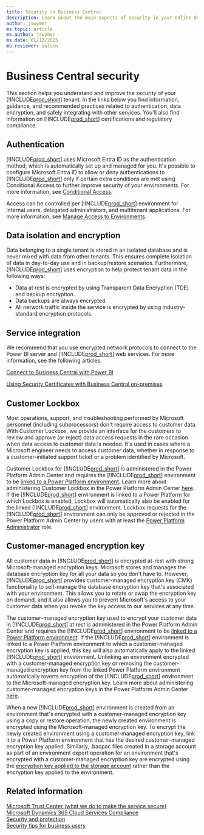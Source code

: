 ```yaml
---
title: Security in Business Central
description: Learn about the main aspects of security in your online deployment of Dynamics 365 Business Central.
author: jswymer
ms.topic: article
ms.author: jswymer
ms.date: 01/13/2025
ms.reviewer: solsen
---
```


# Business Central security 

This section helps you understand and improve the security of your [!INCLUDE[prod_short](../developer/includes/prod_short.md)] tenant. In the links below you find information, guidance, and recommended practices related to authentication, data encryption, and safely integrating with other services. You'll also find information on [!INCLUDE[prod_short](../developer/includes/prod_short.md)] certifications and regulatory compliance.

## Authentication
 
[!INCLUDE[prod_short](../developer/includes/prod_short.md)] uses Microsoft Entra ID as the authentication method, which is automatically set up and managed for you. It's possible to configure Microsoft Entra ID to allow or deny authentications to [!INCLUDE[prod_short](../developer/includes/prod_short.md)] only if certain extra conditions are met using Conditional Access to further improve security of your environments. For more information, see [Conditional Access](/entra/identity/conditional-access/overview).

Access can be controlled per [!INCLUDE[prod_short](../developer/includes/prod_short.md)] environment for internal users, delegated administrators, and multitenant applications. For more information, see [Manage Access to Environments](../administration/tenant-admin-center-manage-access.md).

## Data isolation and encryption

Data belonging to a single tenant is stored in an isolated database and is never mixed with data from other tenants. This ensures complete isolation of data in day-to-day use and in backup/restore scenarios. Furthermore, [!INCLUDE[prod_short](../developer/includes/prod_short.md)] uses encryption to help protect tenant data in the following ways:

- Data at rest is encrypted by using Transparent Data Encryption (TDE) and backup encryption.
- Data backups are always encrypted.
- All network traffic inside the service is encrypted by using industry-standard encryption protocols.

## Service integration

We recommend that you use encrypted network protocols to connect to the Power BI server and [!INCLUDE[prod_short](../developer/includes/prod_short.md)] web services. For more information, see the following articles:

[Connect to Business Central with Power BI](/power-bi/service-connect-to-microsoft-dynamics-nav) 

[Using Security Certificates with Business Central on-premises](../deployment/implement-security-certificates-production-environment.md) 

## Customer Lockbox

Most operations, support, and troubleshooting performed by Microsoft personnel (including subprocessors) don't require access to customer data. With Customer Lockbox, we provide an interface for the customers to review and approve (or reject) data access requests in the rare occasion when data access to customer data is needed. It's used in cases where a Microsoft engineer needs to access customer data, whether in response to a customer-initiated support ticket or a problem identified by Microsoft.

Customer Lockbox for [!INCLUDE[prod_short](../developer/includes/prod_short.md)] is administered in the Power Platform Admin Center and requires the [!INCLUDE[prod_short](../developer/includes/prod_short.md)] environment to be [linked to a Power Platform environment](../administration/tenant-admin-center-environments.md#linked-power-platform-environment). Learn more about administering Customer Lockbox in the Power Platform Admin Center [here](/power-platform/admin/about-lockbox). If the [!INCLUDE[prod_short](../developer/includes/prod_short.md)] environment is linked to a Power Platform for which Lockbox is enabled, Lockbox will automatically also be enabled for the linked [!INCLUDE[prod_short](../developer/includes/prod_short.md)] environment. Lockbox requests for the [!INCLUDE[prod_short](../developer/includes/prod_short.md)] environment can only be approved or rejected in the Power Platform Admin Center by users with at least the [Power Platform Administrator](/entra/identity/role-based-access-control/permissions-reference#power-platform-administrator) role.

## Customer-managed encryption key

All customer data in [!INCLUDE[prod_short](../developer/includes/prod_short.md)] is encrypted at-rest with strong Microsoft-managed encryption keys. Microsoft stores and manages the database encryption key for all your data so you don't have to. However, [!INCLUDE[prod_short](../developer/includes/prod_short.md)] provides customer-managed encryption key (CMK) functionality to self-manage the database encryption key that's associated with your environment. This allows you to rotate or swap the encryption key on demand, and it also allows you to prevent Microsoft's access to your customer data when you revoke the key access to our services at any time.

The customer-managed encryption key used to encrypt your customer data in [!INCLUDE[prod_short](../developer/includes/prod_short.md)] at rest is administered in the Power Platform Admin Center and requires the [!INCLUDE[prod_short](../developer/includes/prod_short.md)] environment to be [linked to a Power Platform environment](../administration/tenant-admin-center-environments.md#linked-power-platform-environment). If the [!INCLUDE[prod_short](../developer/includes/prod_short.md)] environment is linked to a Power Platform environment to which a customer-managed encryption key is applied, this key will also automatically apply to the linked [!INCLUDE[prod_short](../developer/includes/prod_short.md)] environment. Unlinking an environment encrypted with a customer-managed encryption key or removing the customer-managed encryption key from the linked Power Platform environment automatically reverts encryption of the [!INCLUDE[prod_short](../developer/includes/prod_short.md)] environment to the Microsoft-managed encryption key. Learn more about administering customer-managed encryption keys in the Power Platform Admin Center [here](/power-platform/admin/customer-managed-key).

When a new [!INCLUDE[prod_short](../developer/includes/prod_short.md)] environment is created from an environment that's encrypted with a customer-managed encryption key using a copy or restore operation, the newly created environment is encrypted using the Microsoft-managed encryption key. To encrypt the newly created environment using a customer-managed encryption key, link it to a Power Platform environment that has the desired customer-managed encryption key applied. Similarly, .bacpac files created in a storage account as part of an environment export operation for an environment that's encrypted with a customer-managed encryption key are encrypted using the [encryption key applied to the storage account](/azure/storage/common/customer-managed-keys-overview) rather than the encryption key applied to the environment.

## Related information  

[Microsoft Trust Center (what we do to make the service secure)](https://www.microsoft.com/trustcenter/security/default.aspx)  
[Microsoft Dynamics 365 Cloud Services Compliance](https://aka.ms/d365-compliance-list)  
[Security and protection](security-and-protection.md)  
[Security tips for business users](security-users.md)  
